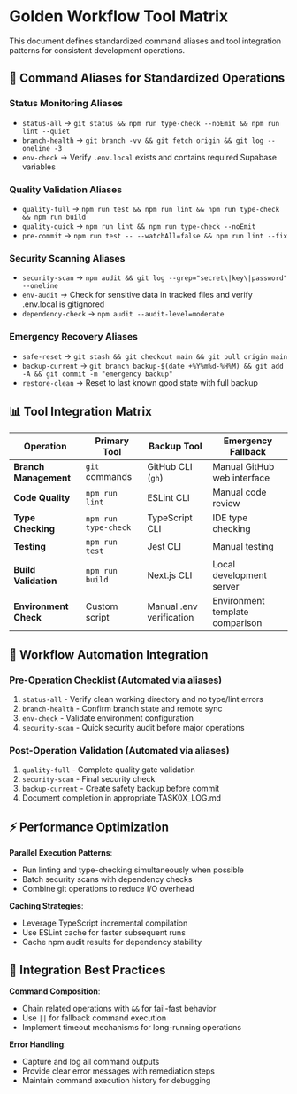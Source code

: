 # Golden Workflow Tool Matrix

This document defines standardized command aliases and tool integration patterns for consistent development operations.

## 🔧 Command Aliases for Standardized Operations

### Status Monitoring Aliases
- `status-all` → `git status && npm run type-check --noEmit && npm run lint --quiet`
- `branch-health` → `git branch -vv && git fetch origin && git log --oneline -3`
- `env-check` → Verify `.env.local` exists and contains required Supabase variables

### Quality Validation Aliases
- `quality-full` → `npm run test && npm run lint && npm run type-check && npm run build`
- `quality-quick` → `npm run lint && npm run type-check --noEmit`
- `pre-commit` → `npm run test -- --watchAll=false && npm run lint --fix`

### Security Scanning Aliases
- `security-scan` → `npm audit && git log --grep="secret\|key\|password" --oneline`
- `env-audit` → Check for sensitive data in tracked files and verify .env.local is gitignored
- `dependency-check` → `npm audit --audit-level=moderate`

### Emergency Recovery Aliases
- `safe-reset` → `git stash && git checkout main && git pull origin main`
- `backup-current` → `git branch backup-$(date +%Y%m%d-%H%M) && git add -A && git commit -m "emergency backup"`
- `restore-clean` → Reset to last known good state with full backup

## 📊 Tool Integration Matrix

| Operation | Primary Tool | Backup Tool | Emergency Fallback |
|-----------|-------------|-------------|-------------------|
| **Branch Management** | `git` commands | GitHub CLI (`gh`) | Manual GitHub web interface |
| **Code Quality** | `npm run lint` | ESLint CLI | Manual code review |
| **Type Checking** | `npm run type-check` | TypeScript CLI | IDE type checking |
| **Testing** | `npm run test` | Jest CLI | Manual testing |
| **Build Validation** | `npm run build` | Next.js CLI | Local development server |
| **Environment Check** | Custom script | Manual .env verification | Environment template comparison |

## 🔄 Workflow Automation Integration

### Pre-Operation Checklist (Automated via aliases)
1. `status-all` - Verify clean working directory and no type/lint errors
2. `branch-health` - Confirm branch state and remote sync
3. `env-check` - Validate environment configuration
4. `security-scan` - Quick security audit before major operations

### Post-Operation Validation (Automated via aliases)
1. `quality-full` - Complete quality gate validation
2. `security-scan` - Final security check
3. `backup-current` - Create safety backup before commit
4. Document completion in appropriate TASK0X_LOG.md

## ⚡ Performance Optimization

**Parallel Execution Patterns**:
- Run linting and type-checking simultaneously when possible
- Batch security scans with dependency checks
- Combine git operations to reduce I/O overhead

**Caching Strategies**:
- Leverage TypeScript incremental compilation
- Use ESLint cache for faster subsequent runs
- Cache npm audit results for dependency stability

## 🎯 Integration Best Practices

**Command Composition**:
- Chain related operations with `&&` for fail-fast behavior
- Use `||` for fallback command execution
- Implement timeout mechanisms for long-running operations

**Error Handling**:
- Capture and log all command outputs
- Provide clear error messages with remediation steps
- Maintain command execution history for debugging
